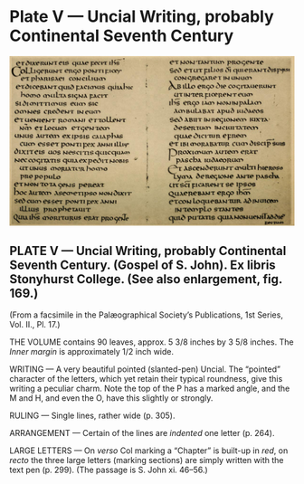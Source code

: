 # Plate V — Uncial Writing, probably Continental Seventh Century

![Plate V.&#x2014;Uncial Writing, probably Continental Seventh Century \(Gospel of S. John\). Ex Libris Stonyhurst College. \(See also enlargement, fig. 169.\) ](../.gitbook/assets/i442e-plate_v.jpg)

## PLATE V — Uncial Writing, probably Continental Seventh Century. \(Gospel of S. John\). Ex libris Stonyhurst College. \(See also enlargement, fig. 169.\)  <a id="plate05-note"></a>

\(From a facsimile in the Palæographical Society’s Publications, 1st Series, Vol. II., Pl. 17.\)

THE VOLUME contains 90 leaves, approx. 5 3/8 inches by 3 5/8 inches. The _Inner margin_ is approximately 1/2 inch wide.

WRITING — A very beautiful pointed \(slanted-pen\) Uncial. The “pointed” character of the letters, which yet retain their typical roundness, give this writing a peculiar charm. Note the top of the P has a marked angle, and the M and H, and even the O, have this slightly or strongly.

RULING — Single lines, rather wide \(p. 305\).

ARRANGEMENT — Certain of the lines are _indented_ one letter \(p. 264\).

LARGE LETTERS — On _verso_ Col marking a “Chapter” is built-up in _red_, on _recto_ the three large letters \(marking sections\) are simply written with the text pen \(p. 299\). \(The passage is S. John xi. 46–56.\)

